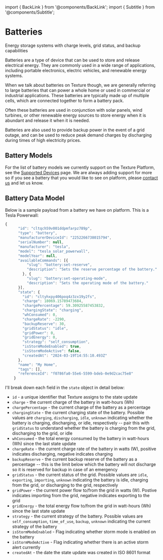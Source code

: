 import { BackLink } from '@components/BackLink';
import { Subtitle } from '@components/Subtitle';

<BackLink to="/integrations/manufacturers/devices-and-oems" label="Devices & OEMs" />

# Batteries

<Subtitle>Energy storage systems with charge levels, grid status, and backup capabilities</Subtitle>

Batteries are a type of device that can be used to store and release electrical energy. They are commonly used in a wide range of applications, including portable electronics, electric vehicles, and renewable energy systems.

When we talk about batteries on Texture though, we are generally referring to large batteries that can power a whole home or used in commercial or industrial applications. These batteries are typically made up of multiple cells, which are connected together to form a battery pack.

Often these batteries are used in conjunction with solar panels, wind turbines, or other renewable energy sources to store energy when it is abundant and release it when it is needed.

Batteries are also used to provide backup power in the event of a grid outage, and can be used to reduce peak demand charges by discharging during times of high electricity prices.

## Battery Models

For the list of battery models we currently support on the Texture Platform, see the [Supported Devices](/integrations/manufacturers/devices-and-oems) page. We are always adding support for more so if you see a battery that you would like to see on platform, please [contact us](https://www.texturehq.com/contact-us) and let us know.

## Battery Data Model

Below is a sample payload from a battery we have on platform. This is a Tesla Powerwall:

```js
{
      "id": "cltqch59v001ddpmfarpz789p",
      "type": "battery",
      "manufacturerDeviceId": "2252266738015794",
      "serialNumber": null,
      "manufacturer": "tesla",
      "model": "tesla_solar_powerwall",
      "modelYear": null,
      "availableCommands": [{
          "slug": "battery:set-reserve",
          "description": "Sets the reserve percentage of the battery."
        }, {
          "slug": "battery:set-operating-mode",
          "description": "Sets the operating mode of the battery."
      }],
      "state": {
        "id": "cltyhxpy406poq4z3zx19y2fs",
        "charge": 18069.15789473684,
        "chargePercentage": 59.30925587453832,
        "chargingState": "charging",
        "whConsumed": 0,
        "chargeRate": -2290,
        "backupReserve": 30,
        "gridStatus": "idle",
        "gridPower": 0,
        "gridEnergy": 0,
        "strategy": "self_consumption",
        "isStormModeEnabled": true,
        "isStormModeActive": false,
        "createdAt": "2024-03-19T14:55:10.493Z"
      },
      "name": "My Home",
      "tags": [],
      "referenceId": "f0786fa0-55e6-5599-bdeb-0e9d2cac75e8"
    }
```

I'll break down each field in the `state` object in detail below:

- `id` - a unique identifier that Texture assigns to the state update
- `charge` - the current charge of the battery in watt-hours (Wh)
- `chargePercentage` - the current charge of the battery as a percentage
- `chargingState` - the current charging state of the battery. Possible values are `charging`, `discharging`, `idle`, `unknown` indicating whether the battery is charging, discharging, or idle, respectively -- pair this with `gridStatus` to understand whether the battery is charging from the grid, discharging to the grid, or idle
- `whConsumed` - the total energy consumed by the battery in watt-hours (Wh) since the last state update
- `chargeRate` - the current charge rate of the battery in watts (W), positive indicates discharging, negative indicates charging
- `backupReserve` - the current backup reserve of the battery as a percentage -- this is the limit below which the battery will not discharge so it is reserved for backup in case of an emergency
- `gridStatus` - the current status of the grid. Possible values are `idle`, `exporting`, `importing`, `unknown` indicating the battery is idle, charging from the grid, or discharging to the grid, respectively
- `gridPower` - the current power flow to/from the grid in watts (W). Postive indicates importing from the grid, negative indicates exporting to the grid
- `gridEnergy` - the total energy flow to/from the grid in watt-hours (Wh) since the last state update
- `strategy` - the current strategy of the battery. Possible values are `self_consumption`, `time_of_use`, `backup`, `unknown` indicating the current strategy of the battery
- `isStormModeEnabled` - Flag indicating whether storm mode is enabled on the battery
- `isStormModeActive` - Flag indicating whether there is an active storm alert currently
- `createdAt` - the date the state update was created in ISO 8601 format


